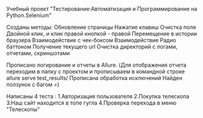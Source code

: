 
Учебный проект "Тестирование:Автоматизация и Программирование на Python.Selenium"

Созданы методы:
Обновление страницы
Нажатие клавиш
Очистка поля 
Двойной клик, и клик правой кнопкой - правой
Перемещение в истории браузера
Взаимодействие с чек-боксом
Взаимодействие Радио баттоном
Получение текущего url 
Очистка директорий с логами, отчетами, скриншотами

Прописано логирование и отчеты в Allure. (Для отображения отчета переходим в папку с проектом и прописываем в командной
строке allure serve test_results/
Прописана обработка исключений
Найден ползунок с багом =)


Написаны 4 теста : 
1.Авторизация пользователя
2.Покупка телескопа
3.Наш сайт находится в топе гугла
4.Проверка перехода в меню "Телескопы"
